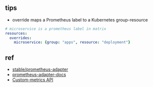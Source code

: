 
## tips
+ override maps a Prometheus label to a Kubernetes group-resource
```yml
# microservice is a prometheus label in matrix
resources:
  overrides:
    microservice: {group: "apps", resource: "deployment"}
```
## ref
+ [stable/prometheus-adapter](https://github.com/helm/charts/tree/master/stable/prometheus-adapter)
+ [prometheus-adapter-docs](https://github.com/DirectXMan12/k8s-prometheus-adapter/tree/master/docs)
+ [Custom-metrics API](https://knative.dev/docs/serving/custom-metrics-api/)